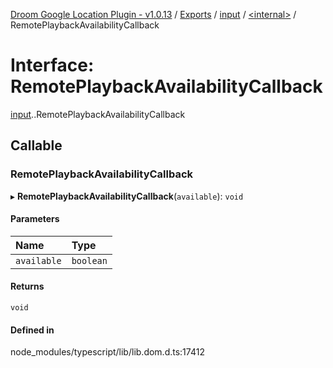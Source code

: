 [Droom Google Location Plugin - v1.0.13](../README.md) / [Exports](../modules.md) / [input](../modules/input.md) / [<internal\>](../modules/input._internal_.md) / RemotePlaybackAvailabilityCallback

# Interface: RemotePlaybackAvailabilityCallback

[input](../modules/input.md).[<internal>](../modules/input._internal_.md).RemotePlaybackAvailabilityCallback

## Callable

### RemotePlaybackAvailabilityCallback

▸ **RemotePlaybackAvailabilityCallback**(`available`): `void`

#### Parameters

| Name | Type |
| :------ | :------ |
| `available` | `boolean` |

#### Returns

`void`

#### Defined in

node_modules/typescript/lib/lib.dom.d.ts:17412
